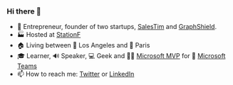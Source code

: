 ### Hi there 👋

- 🚀 Entrepreneur, founder of two startups, [SalesTim](https://www.linkedin.com/company/salestim) and [GraphShield](https://www.linkedin.com/company/graphshield).
- 🏭 Hosted at [StationF](https://stationf.co/)
- 🏠 Living between 🌴 Los Angeles and 🥖 Paris
- 🎓 Learner, 🔊 Speaker, 💻 Geek and 🐱‍👤 [Microsoft MVP](https://mvp.microsoft.com/) for 💬 [Microsoft Teams](https://www.microsoft.com/en/microsoft-365/microsoft-teams/group-chat-software)
- 📫 How to reach me: [Twitter](https://twitter.com/guillaumemeyer) or [LinkedIn](https://www.linkedin.com/in/guillaumemeyer)
